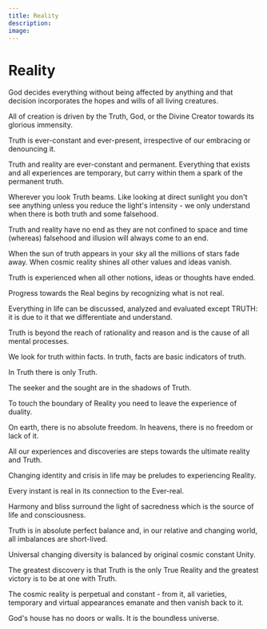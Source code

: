 ```yaml
---
title: Reality
description:
image:
---
```


# Reality

God decides everything without being affected by anything and that decision incorporates the hopes and wills of all living creatures.

All of creation is driven by the Truth, God, or the Divine Creator towards its glorious immensity.

Truth is ever-constant and ever-present, irrespective of our embracing or denouncing it.

Truth and reality are ever-constant and permanent. Everything that exists and all experiences are temporary, but carry within them a spark of the permanent truth.

Wherever you look Truth beams. Like looking at direct sunlight you don't see anything unless you reduce the light's intensity - we only understand when there is both truth and some falsehood.

Truth and reality have no end as they are not confined to space and time (whereas) falsehood and illusion will always come to an end.

When the sun of truth appears in your sky all the millions of stars fade away. When cosmic reality shines all other values and ideas vanish.

Truth is experienced when all other notions, ideas or thoughts have ended. 

Progress towards the Real begins by recognizing what is not real.

Everything in life can be discussed, analyzed and evaluated except TRUTH: it is due to it that we differentiate and understand.

Truth is beyond the reach of rationality and reason and is the cause of all mental processes. 

We look for truth within facts. In truth, facts are basic indicators of truth.

In Truth there is only Truth.

The seeker and the sought are in the shadows of Truth.

To touch the boundary of Reality you need to leave the experience of duality.

On earth, there is no absolute freedom. In heavens, there is no freedom or lack of it.

All our experiences and discoveries are steps towards the ultimate reality and Truth.

Changing identity and crisis in life may be preludes to experiencing Reality.

Every instant is real in its connection to the Ever-real.

Harmony and bliss surround the light of sacredness which is the source of life and consciousness.

Truth is in absolute perfect balance and, in our relative and changing world, all imbalances are short-lived.

Universal changing diversity is balanced by original cosmic constant Unity.

The greatest discovery is that Truth is the only True Reality and the greatest victory is to be at one with Truth.

The cosmic reality is perpetual and constant - from it, all varieties, temporary and virtual appearances emanate and then vanish back to it.

God's house has no doors or walls. It is the boundless universe.
